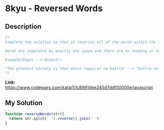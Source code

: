 # 8kyu - Reversed Words

## Description
```js
/*
Complete the solution so that it reverses all of the words within the string passed in.

Words are separated by exactly one space and there are no leading or trailing spaces.

Example(Input --> Output):

"The greatest victory is that which requires no battle" --> "battle no requires which that is victory greatest The"
*/
```

**Link:** https://www.codewars.com/kata/51c8991dee245d7ddf00000e/javascript

## My Solution
```js
function reverseWords(str){
  return str.split(' ').reverse().join(' ')
}
```
